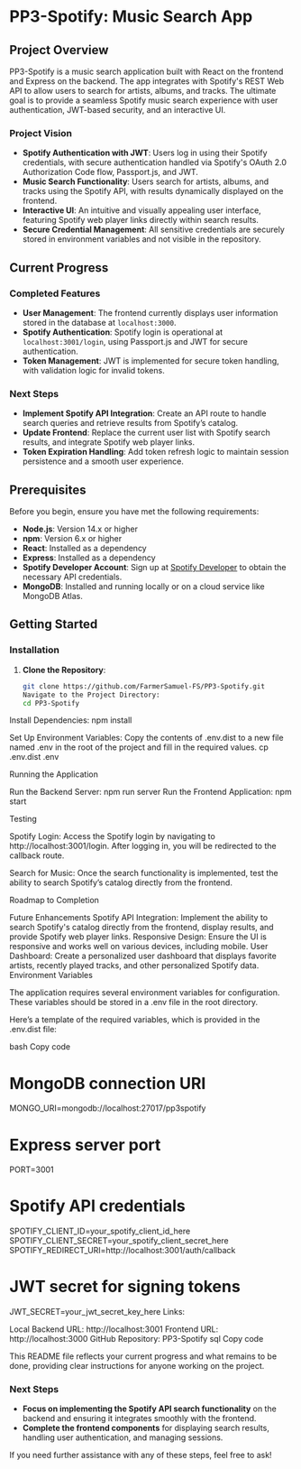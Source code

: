# PP3-Spotify: Music Search App

## Project Overview

PP3-Spotify is a music search application built with React on the frontend and Express on the backend. The app integrates with Spotify's REST Web API to allow users to search for artists, albums, and tracks. The ultimate goal is to provide a seamless Spotify music search experience with user authentication, JWT-based security, and an interactive UI.

### **Project Vision**

- **Spotify Authentication with JWT**: Users log in using their Spotify credentials, with secure authentication handled via Spotify's OAuth 2.0 Authorization Code flow, Passport.js, and JWT.
- **Music Search Functionality**: Users search for artists, albums, and tracks using the Spotify API, with results dynamically displayed on the frontend.
- **Interactive UI**: An intuitive and visually appealing user interface, featuring Spotify web player links directly within search results.
- **Secure Credential Management**: All sensitive credentials are securely stored in environment variables and not visible in the repository.

## Current Progress

### **Completed Features**

- **User Management**: The frontend currently displays user information stored in the database at `localhost:3000`.
- **Spotify Authentication**: Spotify login is operational at `localhost:3001/login`, using Passport.js and JWT for secure authentication.
- **Token Management**: JWT is implemented for secure token handling, with validation logic for invalid tokens.

### **Next Steps**

- **Implement Spotify API Integration**: Create an API route to handle search queries and retrieve results from Spotify’s catalog.
- **Update Frontend**: Replace the current user list with Spotify search results, and integrate Spotify web player links.
- **Token Expiration Handling**: Add token refresh logic to maintain session persistence and a smooth user experience.

## Prerequisites

Before you begin, ensure you have met the following requirements:

- **Node.js**: Version 14.x or higher
- **npm**: Version 6.x or higher
- **React**: Installed as a dependency
- **Express**: Installed as a dependency
- **Spotify Developer Account**: Sign up at [Spotify Developer](https://developer.spotify.com/) to obtain the necessary API credentials.
- **MongoDB**: Installed and running locally or on a cloud service like MongoDB Atlas.

## Getting Started

### **Installation**

1. **Clone the Repository**:
   ```bash
   git clone https://github.com/FarmerSamuel-FS/PP3-Spotify.git
   Navigate to the Project Directory:
   cd PP3-Spotify
   ```

Install Dependencies:
npm install

Set Up Environment Variables:
Copy the contents of .env.dist to a new file named .env in the root of the project and fill in the required values.
cp .env.dist .env

Running the Application

Run the Backend Server:
npm run server
Run the Frontend Application:
npm start

Testing

Spotify Login: Access the Spotify login by navigating to http://localhost:3001/login. After logging in, you will be redirected to the callback route.

Search for Music: Once the search functionality is implemented, test the ability to search Spotify’s catalog directly from the frontend.

Roadmap to Completion

Future Enhancements
Spotify API Integration: Implement the ability to search Spotify's catalog directly from the frontend, display results, and provide Spotify web player links.
Responsive Design: Ensure the UI is responsive and works well on various devices, including mobile.
User Dashboard: Create a personalized user dashboard that displays favorite artists, recently played tracks, and other personalized Spotify data.
Environment Variables

The application requires several environment variables for configuration. These variables should be stored in a .env file in the root directory.

Here’s a template of the required variables, which is provided in the .env.dist file:

bash
Copy code

# MongoDB connection URI

MONGO_URI=mongodb://localhost:27017/pp3spotify

# Express server port

PORT=3001

# Spotify API credentials

SPOTIFY_CLIENT_ID=your_spotify_client_id_here
SPOTIFY_CLIENT_SECRET=your_spotify_client_secret_here
SPOTIFY_REDIRECT_URI=http://localhost:3001/auth/callback

# JWT secret for signing tokens

JWT_SECRET=your_jwt_secret_key_here
Links:

Local Backend URL: http://localhost:3001
Frontend URL: http://localhost:3000
GitHub Repository: PP3-Spotify
sql
Copy code

This README file reflects your current progress and what remains to be done, providing clear instructions for anyone working on the project.

### **Next Steps**

- **Focus on implementing the Spotify API search functionality** on the backend and ensuring it integrates smoothly with the frontend.
- **Complete the frontend components** for displaying search results, handling user authentication, and managing sessions.

If you need further assistance with any of these steps, feel free to ask!
